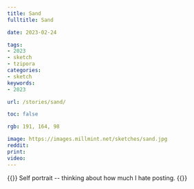 ```yaml
---
title: Sand
fulltitle: Sand

date: 2023-02-24

tags: 
- 2023
- sketch
- tzipora
categories:
- sketch
keywords:
- 2023

url: /stories/sand/

toc: false

rgb: 191, 164, 98

image: https://images.millmint.net/sketches/sand.jpg
reddit:
print: 
video:
---
```

{{<hint caption>}}
Self portrait -- thinking about how much I hate posting.
{{</hint>}}